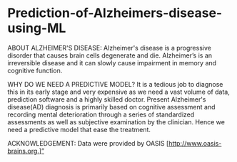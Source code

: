 # Prediction-of-Alzheimers-disease-using-ML
ABOUT ALZHEIMER'S DISEASE: Alzheimer's disease is a progressive disorder that causes brain cells degenerate and die. Alzheimer’s is an irreversible disease and it can slowly cause impairment in memory and cognitive function.

WHY DO WE NEED A PREDICTIVE MODEL? 
It is a tedious job to diagnose this in its early stage and very expensive as we need a vast volume of data, prediction software and a highly skilled doctor. Present Alzheimer's disease(AD) diagnosis is primarily based on cognitive assessment and recording mental deterioration through a series of standardized assessments as well as subjective examination by the clinician. Hence we need a predictive model that ease the treatment.

ACKNOWLEDGEMENT:
Data were provided by OASIS [http://www.oasis-brains.org.]”

